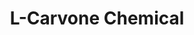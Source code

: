 ---
name: L-Carvone Chemical
title: L-Carvone Chemical
details:
  - detail:
      key: "Brand"
      value: "Natural Aroma"
  - detail:
      key: "Purity"
      value: "Min. 99.5% (GLC)"
  - detail:
      key: "Usage/Application"
      value: "Fragrance, Flavour, Pharma"
  - detail:
      key: "CAS Number"
      value: "6485-40-1"
  - detail:
      key: "Physical Form"
      value: "Liquid"
  - detail:
      key: "Chemical Formula"
      value: "C10H14O"
  - detail:
      key: "Molecular Weight"
      value: "150.22 g/mol"
  - detail:
      key: "Boiling Point"
      value: "231 deg C"
  - detail:
      key: "Refractive Index"
      value: "1.4960 to 1.4990 (at 20 deg C)"
  - detail:
      key: "EC Number"
      value: "229-352-5"
  - detail:
      key: "FEMA Number"
      value: "2249"
  - detail:
      key: "Packing Type"
      value: "Can, Barrel"
  - detail:
      key: "Packing Size"
      value: "5, 25, 200 Kg"
  - detail:
      key: "Solubility in Water"
      value: "<500mg/I @ 25 deg C"
  - detail:
      key: "Optical Rotation"
      value: "-63 deg C to -55 deg C"
  - detail:
      key: "Relative Density"
      value: "0.955 to 0.960 (at 20 deg C)"
showOnHome: false
thumbnail: https://5.imimg.com/data5/SELLER/Default/2021/12/IV/MI/OP/3823480/l-carvone-chemical-500x500.jpg
productImages:
  - https://ucarecdn.com/8213c725-21d0-4ac0-ad5e-c1975c20032b/
category: aroma chemicals
---